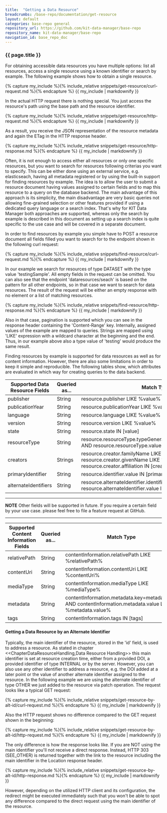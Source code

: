```yaml
---
title:  "Getting a Data Resource"
breadcrumbs: /base-repo/documentation/get-resource
layout: default
categories: base-repo general
repository_url: https://github.com/kit-data-manager/base-repo
repository_name: kit-data-manager/base-repo
navigation_id: base_repo_doc
---
```


### {{ page.title }}

For obtaining accessible data resources you have multiple options: list all resources, access a single resource using a known identifier or search by example. The following example shows how to obtain a 
single resource.

{% capture my_include %}{% include_relative snippets/get-resource/curl-request.md %}{% endcapture %}
{{ my_include | markdownify }}

In the actual HTTP request there is nothing special. You just access the resource's path using the base path and the resource identifier.

{% capture my_include %}{% include_relative snippets/get-resource/http-request.md %}{% endcapture %}
{{ my_include | markdownify }}

As a result, you receive the JSON representation of the resource metadata and again the ETag in the HTTP response header. 

{% capture my_include %}{% include_relative snippets/get-resource/http-response.md %}{% endcapture %}
{{ my_include | markdownify }}

Often, it is not enough to access either all resources or only one specific resources, but you want to search for resources following criterias you want to specify. This can be either done using an external service, 
e.g. elasticseach, having all metadata registered or by using the built-in support for finding resources by example. The idea is to allow the user to submit a resource document having values assigned to 
certain fields and to map this resource to a query on the database backend. The main advantage of this approach is its simplicity, the main disadvantage are very basic queries not allowing fine-grained 
selection or other features provided if using a dedicated query language or a search index. That's why for KIT Data Manager both approaches are supported, whereas only the search by example is described in this
document as setting up a search index is quite specific to the use case and will be covered in a separate document.

In order to find resources by example you simple have to POST a resource document all fields filled you want to search for to the endpoint shown in the following curl request: 

{% capture my_include %}{% include_relative snippets/find-resource/curl-request.md %}{% endcapture %}
{{ my_include | markdownify }}

In our example we search for resources of type DATASET with the type value 'testingSample'. All empty fields in the request can be omitted. You can also see that the endpoint 'dataresources/seach' is based on the
pattern for all other endpoints, so in that case we want to search for data resources. The result of the request will be either an empty response with no element or a list of matching resources. 

{% capture my_include %}{% include_relative snippets/find-resource/http-response.md %}{% endcapture %}
{{ my_include | markdownify }}

Also in that case, pagination is supported which you can see in the response header containing the 'Content-Range' key. Internally, assigned values of the example are mapped to queries. Strings are mapped using 'LIKE'
expression with a wildcard character at the beginning and the end. Thus, in our example above also a type value of 'testing' would produce the same result. 

Finding resources by example is supported for data resources as well as for content information. However, there are also some limitations in order to keep it simple and reproducible. The following tables show, which 
attributes are evaluated in which way for creating queries to the data backend.

|Supported Data Resource Fields|Queried as...|Match Type
|----|----|----
|publisher|String|resource.publisher LIKE %value%
|publicationYear|String|resource.publicationYear LIKE %value%
|language|String|resource.language LIKE %value%
|version|String|resource.version LIKE %value%
|state|String|resource.state IN [value]
|resourceType|String|resource.resourceType.typeGeneral=resourceType.typeGeneral AND resource.resourceType.value LIKE %resourceType.value%
|creators|Strings|resource.creator.familyName LIKE %creators.familyName% OR resource.creator.givenName LIKE %creators.givenName% OR resource.creator.affiliation IN [creators.affiliation]
|primaryIdentifier|String|resource.identifier.value IN [primaryIdentifier.value]
|alternateIdentifiers|String|resource.alternateIdentifier.identifierType!=INTERNAL AND resource.alternateIdentifier.value IN [alternateIdentifiers.value]

---
**NOTE**
Other fields will be supported in future. If you require a certain field by your use case. please feel free to file a feature request at GitHub.

---


|Supported Content Information Fields|Queried as...|Match Type 
|----|----|----
|relativePath|String|contentInformation.relativePath LIKE %relativePath%
|contentUri|String|contentInformation.contentUri LIKE %contentUri%
|mediaType|String|contentInformation.mediaType LIKE %mediaType%
|metadata|String|contentInformation.metadata.key=metadata.key AND contentInformation.metadata.value LIKE %metadata.value%
|tags|String|contentInformation.tags IN [tags]


#### Getting a Data Resource by an Alternate Identifier

Typically, the main identifier of the resource, stored in the 'id' field, is used to address a resource. As stated in chapter <<ChapterDataResourceHandling,Data Resource Handling>>
this main identifier is set at resource creation time, either from a provided DOI, a provided identifier of type INTERNAL or by the server. However, you can also use any other identifier to address a resource, 
e.g. the DOI added at a later point or the value of another alternate identifier assigned to the resource. In the following example we are using the alternate identifier of type OTHER we just added 
to the resource via patch operation. The request looks like a typical GET request:

{% capture my_include %}{% include_relative snippets/get-resource-by-alt-id/curl-request.md %}{% endcapture %}
{{ my_include | markdownify }}

Also the HTTP request shows no difference compared to the GET request shown in the beginning: 

{% capture my_include %}{% include_relative snippets/get-resource-by-alt-id/http-request.md %}{% endcapture %}
{{ my_include | markdownify }}

The only difference is how the response looks like. If you are NOT using the main identifier you'll not receive a direct response. Instead, HTTP 303 (SEE_OTHER) is returned together with the link
to the resource including the main identifier in the Location response header. 

{% capture my_include %}{% include_relative snippets/get-resource-by-alt-id/http-response.md %}{% endcapture %}
{{ my_include | markdownify }}

However, depending on the utilized HTTP client and its configuration, the redirect might be executed immediately such that you won't be able to spot any difference compared to the direct request 
using the main identifier of the resource.
